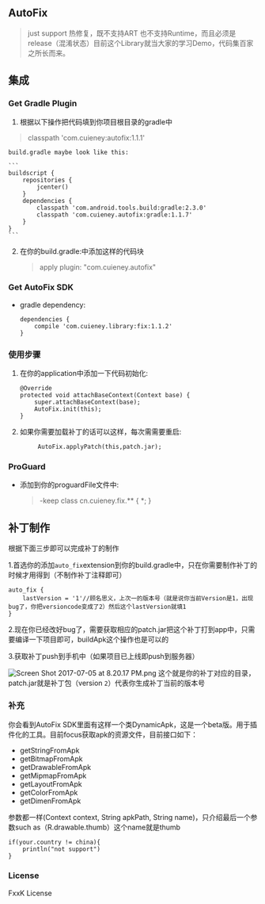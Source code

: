 ## AutoFix 
>just support 热修复，既不支持ART 也不支持Runtime，而且必须是release（混淆状态）目前这个Library就当大家的学习Demo，代码集百家之所长而来。

## 集成
### Get Gradle Plugin
1. 根据以下操作把代码填到你项目根目录的gradle中
>classpath 'com.cuieney:autofix:1.1.1'

	build.gradle maybe look like this:
	
	```
	buildscript {
	    repositories {
	        jcenter()
	    }
	    dependencies {
	        classpath 'com.android.tools.build:gradle:2.3.0'
            classpath 'com.cuieney.autofix:gradle:1.1.7'
	    }
	}
	```
2. 在你的build.gradle:中添加这样的代码块

	>apply plugin: "com.cuieney.autofix"

### Get AutoFix SDK

* gradle dependency:

	```	
	dependencies {
		compile 'com.cuieney.library:fix:1.1.2'
	}
	```
	
### 使用步骤
1. 在你的application中添加一下代码初始化:

	```
	@Override
	protected void attachBaseContext(Context base) {
	    super.attachBaseContext(base);
	    AutoFix.init(this);
	}
	```
2. 如果你需要加载补丁的话可以这样，每次需需要重启:

	```
	     AutoFix.applyPatch(this,patch.jar);
    
	```

### ProGuard
* 添加到你的proguardFile文件中:

	>-keep class cn.cuieney.fix.** { *; }
	
## 补丁制作
根据下面三步即可以完成补丁的制作

1.首选你的添加`auto_fix`extension到你的build.gradle中，只在你需要制作补丁的时候才用得到（不制作补丁注释即可）

```
auto_fix {
    lastVersion = '1'//顾名思义，上次一的版本号（就是说你当前Version是1，出现bug了，你把versioncode变成了2）然后这个lastVersion就填1
}

```

2.现在你已经改好bug了，需要获取相应的patch.jar把这个补丁打到app中，只需要编译一下项目即可，buildApk这个操作也是可以的

3.获取补丁push到手机中（如果项目已上线即push到服务器）


![Screen Shot 2017-07-05 at 8.20.17 PM.png](http://upload-images.jianshu.io/upload_images/3415839-1a5eb39c9d2f0ad8.png?imageMogr2/auto-orient/strip%7CimageView2/2/w/1240)
这个就是你的补丁对应的目录，patch.jar就是补丁包（version `2`）代表你生成补丁当前的版本号

### 补充
你会看到AutoFix SDK里面有这样一个类DynamicApk，这是一个beta版。用于插件化的工具。目前focus获取apk的资源文件，目前接口如下：
- getStringFromApk
- getBitmapFromApk
- getDrawableFromApk
- getMipmapFromApk
- getLayoutFromApk
- getColorFromApk
- getDimenFromApk

参数都一样(Context context, String apkPath, String name)，只介绍最后一个参数such as（R.drawable.thumb）这个name就是thumb

```
if(your.country != china){
    println("not support")
}

```
### License
FxxK License

